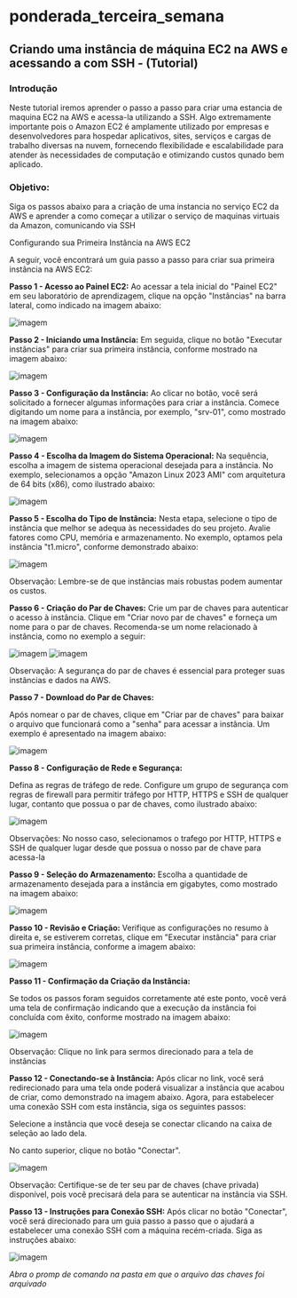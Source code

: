 # ponderada_terceira_semana

## Criando uma instância de máquina EC2 na AWS e acessando a com SSH - (Tutorial)

### Introdução
Neste tutorial iremos aprender o passo a passo para criar uma estancia de maquina EC2 na AWS e acessa-la utilizando a SSH. Algo extremamente importante pois o Amazon EC2 é amplamente utilizado por empresas e desenvolvedores para hospedar aplicativos, sites, serviços e cargas de trabalho diversas na nuvem, fornecendo flexibilidade e escalabilidade para atender às necessidades de computação e otimizando custos qunado bem aplicado.

### Objetivo: 
Siga os passos abaixo para a criação de uma instancia no serviço EC2 da AWS e aprender a como começar a utilizar o serviço de maquinas virtuais da Amazon, comunicando via SSH

Configurando sua Primeira Instância na AWS EC2

A seguir, você encontrará um guia passo a passo para criar sua primeira instância na AWS EC2:

**Passo 1 - Acesso ao Painel EC2:**
Ao acessar a tela inicial do "Painel EC2" em seu laboratório de aprendizagem, clique na opção "Instâncias" na barra lateral, como indicado na imagem abaixo:

![imagem](imagens/AWS-0.png)

**Passo 2 - Iniciando uma Instância:**
Em seguida, clique no botão "Executar instâncias" para criar sua primeira instância, conforme mostrado na imagem abaixo:

![imagem](imagens/AWS-1.png)

**Passo 3 - Configuração da Instância:**
Ao clicar no botão, você será solicitado a fornecer algumas informações para criar a instância. Comece digitando um nome para a instância, por exemplo, "srv-01", como mostrado na imagem abaixo:

![imagem](imagens/AWS-2.png)

**Passo 4 - Escolha da Imagem do Sistema Operacional:**
Na sequência, escolha a imagem de sistema operacional desejada para a instância. No exemplo, selecionamos a opção "Amazon Linux 2023 AMI" com arquitetura de 64 bits (x86), como ilustrado abaixo:

![imagem](imagens/AWS-3.png)

**Passo 5 - Escolha do Tipo de Instância:**
Nesta etapa, selecione o tipo de instância que melhor se adequa às necessidades do seu projeto. Avalie fatores como CPU, memória e armazenamento. No exemplo, optamos pela instância "t1.micro", conforme demonstrado abaixo:

![imagem](imagens/AWS-4.png)

Observação: Lembre-se de que instâncias mais robustas podem aumentar os custos.

**Passo 6 - Criação do Par de Chaves:**
Crie um par de chaves para autenticar o acesso à instância. Clique em "Criar novo par de chaves" e forneça um nome para o par de chaves. Recomenda-se um nome relacionado à instância, como no exemplo a seguir:

![imagem](imagens/AWS-5.png)
![imagem](imagens/AWS-6.png)

Observação: A segurança do par de chaves é essencial para proteger suas instâncias e dados na AWS.

**Passo 7 - Download do Par de Chaves:**

Após nomear o par de chaves, clique em "Criar par de chaves" para baixar o arquivo que funcionará como a "senha" para acessar a instância. Um exemplo é apresentado na imagem abaixo:

![imagem](imagens/AWS-7.png)

**Passo 8 - Configuração de Rede e Segurança:**

Defina as regras de tráfego de rede. Configure um grupo de segurança com regras de firewall para permitir tráfego por HTTP, HTTPS e SSH de qualquer lugar, contanto que possua o par de chaves, como ilustrado abaixo:

![imagem](imagens/AWS-8.png)

Observações: No nosso caso, selecionamos o trafego por HTTP, HTTPS e SSH de qualquer lugar desde que possua o nosso par de chave para acessa-la

**Passo 9 - Seleção do Armazenamento:**
Escolha a quantidade de armazenamento desejada para a instância em gigabytes, como mostrado na imagem abaixo:

![imagem](imagens/AWS-9.png)


**Passo 10 - Revisão e Criação:**
Verifique as configurações no resumo à direita e, se estiverem corretas, clique em "Executar instância" para criar sua primeira instância, conforme a imagem abaixo:

![imagem](imagens/AWS-10.png)

**Passo 11 - Confirmação da Criação da Instância:**

Se todos os passos foram seguidos corretamente até este ponto, você verá uma tela de confirmação indicando que a execução da instância foi concluída com êxito, conforme mostrado na imagem abaixo:

![imagem](imagens/AWS-11.png)

Observação: Clique no link para sermos direcionado para a tela de instâncias

**Passo 12 - Conectando-se à Instância:**
Após clicar no link, você será redirecionado para uma tela onde poderá visualizar a instância que acabou de criar, como demonstrado na imagem abaixo. Agora, para estabelecer uma conexão SSH com esta instância, siga os seguintes passos:

Selecione a instância que você deseja se conectar clicando na caixa de seleção ao lado dela.

No canto superior, clique no botão "Conectar".

![imagem](imagens/AWS-12.png)

Observação: Certifique-se de ter seu par de chaves (chave privada) disponível, pois você precisará dela para se autenticar na instância via SSH.

**Passo 13 - Instruções para Conexão SSH:**
Após clicar no botão "Conectar", você será direcionado para um guia passo a passo que o ajudará a estabelecer uma conexão SSH com a máquina recém-criada. Siga as instruções abaixo:

![imagem](imagens/AWS-12.png)

*Abra o promp de comando na pasta em que o arquivo das chaves foi arquivado*

